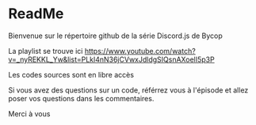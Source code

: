 # ReadMe
Bienvenue sur le répertoire github de la série Discord.js de Bycop

La playlist se trouve ici https://www.youtube.com/watch?v=_nyREKKL_Yw&list=PLkl4nN36jCVwxJdldgSIQsnAXoelI5p3P

Les codes sources sont en libre accès 

Si vous avez des questions sur un code, référrez vous à l'épisode et allez poser vos questions dans les commentaires.

Merci à vous
